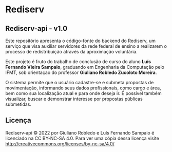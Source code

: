 # Rediserv

## Rediserv-api - v1.0

Este repositório apresenta o código-fonte do backend do Rediserv, um serviço que visa auxiliar servidores da rede federal de ensino a realizarem o processo de redistribuição através da aproximação voluntária.

Este projeto é fruto do trabalho de conclusão de curso do aluno **Luís Fernando Vieira Sampaio**, graduando em Engenharia da Computação pelo IFMT, sob orientaçao do professor **Giuliano Robledo Zucoloto Moreira**.

O sistema permite que o usuário cadastre-se e submeta propostas de movimentação, informando seus dados profissionais, como cargo e área, bem como sua localização atual e para onde deseja ir. É possível também visualizar, buscar e demonstrar interesse por propostas públicas submetidas.

## Licença

Rediserv-api © 2022 por Giuliano Robledo e Luís Fernando Sampaio é licenciado na CC BY-NC-SA 4.0.
Para ver uma cópia dessa licença visite http://creativecommons.org/licenses/by-nc-sa/4.0/

